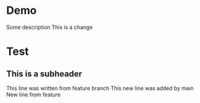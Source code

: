 # Demo

Some description 
This is a change
# Test


## This is a subheader
This line was written from feature branch
This new line was added by main
New line from feature
